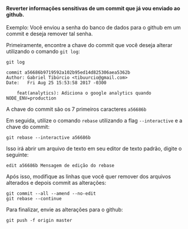 #### Reverter informações sensitivas de um commit que já vou enviado ao github.

Exemplo: Você enviou a senha do banco de dados para o github em um commit e deseja remover tal senha.

Primeiramente, encontre a chave do commit que você deseja alterar utilizando o comando `git log`:

```
git log

commit a56686b9719592a102b95ed14d825306aea5362b
Author: Gabriel Tibúrcio <tibuurcio@gmail.com>
Date:   Fri Aug 25 15:53:58 2017 -0300

    feat(analytics): Adiciona o google analytics quando NODE_ENV=production
```

A chave do commit são os 7 primeiros caracteres `a56686b`

Em seguida, utilize o comando `rebase` utilizando a flag `--interactive` e a chave do commit:

```
git rebase --interactive a56686b
```

Isso irá abrir um arquivo de texto em seu editor de texto padrão, digite o seguinte:

```
edit a56686b Mensagem de edição do rebase
```

Após isso, modifique as linhas que você quer remover dos arquivos alterados e depois commit as alterações:

```
git commit --all --amend --no-edit
git rebase --continue
```

Para finalizar, envie as alterações para o github:

```
git push -f origin master
```
